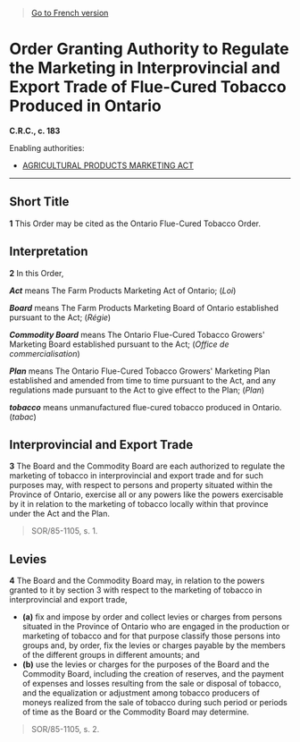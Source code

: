> [Go to French version](/fr/Règlements/Codification%20des%20règlements%20du%20Canada/101-200/C.R.C.,%20ch.%20183.md)

# Order Granting Authority to Regulate the Marketing in Interprovincial and Export Trade of Flue-Cured Tobacco Produced in Ontario

**C.R.C., c. 183**

Enabling authorities: 
- [AGRICULTURAL PRODUCTS MARKETING ACT](/en/Acts/Revised%20Statutes%20of%20Canada/A/A-6.md)

----------



## Short Title


**1** This Order may be cited as the Ontario Flue-Cured Tobacco Order.




## Interpretation


**2** In this Order,

***Act*** means The Farm Products Marketing Act of Ontario; (*Loi*)

***Board*** means The Farm Products Marketing Board of Ontario established pursuant to the Act; (*Régie*)

***Commodity Board*** means The Ontario Flue-Cured Tobacco Growers' Marketing Board established pursuant to the Act; (*Office de commercialisation*)

***Plan*** means The Ontario Flue-Cured Tobacco Growers' Marketing Plan established and amended from time to time pursuant to the Act, and any regulations made pursuant to the Act to give effect to the Plan; (*Plan*)

***tobacco*** means unmanufactured flue-cured tobacco produced in Ontario. (*tabac*)




## Interprovincial and Export Trade


**3** The Board and the Commodity Board are each authorized to regulate the marketing of tobacco in interprovincial and export trade and for such purposes may, with respect to persons and property situated within the Province of Ontario, exercise all or any powers like the powers exercisable by it in relation to the marketing of tobacco locally within that province under the Act and the Plan.
> SOR/85-1105, s. 1.





## Levies


**4** The Board and the Commodity Board may, in relation to the powers granted to it by section 3 with respect to the marketing of tobacco in interprovincial and export trade,
- **(a)** fix and impose by order and collect levies or charges from persons situated in the Province of Ontario who are engaged in the production or marketing of tobacco and for that purpose classify those persons into groups and, by order, fix the levies or charges payable by the members of the different groups in different amounts; and
- **(b)** use the levies or charges for the purposes of the Board and the Commodity Board, including the creation of reserves, and the payment of expenses and losses resulting from the sale or disposal of tobacco, and the equalization or adjustment among tobacco producers of moneys realized from the sale of tobacco during such period or periods of time as the Board or the Commodity Board may determine.
> SOR/85-1105, s. 2.



